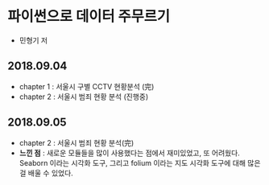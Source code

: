 # 파이썬으로 데이터 주무르기
- 민형기 저


## 2018.09.04
- chapter 1 : 서울시 구별 CCTV 현황분석 (完)
- chapter 2 : 서울시 범죄 현황 분석 (진행중)

## 2018.09.05
- chapter 2 : 서울시 범죄 현황 분석(完)
-  **느낀 점** : 새로운 모듈들을 많이 사용했다는 점에서 재미있었고, 또 어려웠다. Seaborn 이라는 시각화 도구, 그리고 folium 이라는 지도 시각화 도구에 대해 많은 걸 배울 수 있었다.
